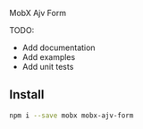 MobX Ajv Form

TODO:

- Add documentation
- Add examples
- Add unit tests

## Install

```bash
npm i --save mobx mobx-ajv-form
```


